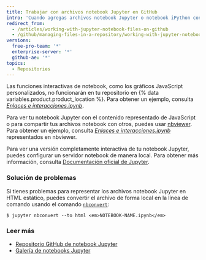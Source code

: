 ```yaml
---
title: Trabajar con archivos notebook Jupyter en GitHub
intro: 'Cuando agregas archivos notebook Jupyter o notebook iPython con una extensión *.ipynb* en {% data variables.product.product_location %}, se representarán como archivos HTML estáticos en tu repositorio.'
redirect_from:
  - /articles/working-with-jupyter-notebook-files-on-github
  - /github/managing-files-in-a-repository/working-with-jupyter-notebook-files-on-github
versions:
  free-pro-team: '*'
  enterprise-server: '*'
  github-ae: '*'
topics:
  - Repositories
---
```

Las funciones interactivas de notebook, como los gráficos JavaScript personalizados, no funcionarán en tu repositorio en {% data variables.product.product_location %}. Para obtener un ejemplo, consulta [*Enlaces e interacciones.ipynb*](https://github.com/bokeh/bokeh-notebooks/blob/master/tutorial/06%20-%20Linking%20and%20Interactions.ipynb).

Para ver tu notebook Jupyter con el contenido representado de JavaScript o para compartir tus archivos notebook con otros, puedes usar [nbviewer](https://nbviewer.jupyter.org/). Para obtener un ejemplo, consulta [*Enlaces e interacciones.ipynb*](https://nbviewer.jupyter.org/github/bokeh/bokeh-notebooks/blob/master/tutorial/06%20-%20Linking%20and%20Interactions.ipynb) representados en nbviewer.

Para ver una versión completamente interactiva de tu notebook Jupyter, puedes configurar un servidor notebook de manera local. Para obtener más información, consulta [Documentación oficial de Jupyter](http://jupyter.readthedocs.io/en/latest/index.html).

### Solución de problemas

Si tienes problemas para representar los archivos notebook Jupyter en HTML estático, puedes convertir el archivo de forma local en la línea de comando usando el comando [`nbconvert`](https://github.com/jupyter/nbconvert):

```shell
$ jupyter nbconvert --to html <em>NOTEBOOK-NAME.ipynb</em>
```

### Leer más

- [Repositorio GitHub de notebook Jupyter](https://github.com/jupyter/jupyter_notebook)
- [Galería de notebooks Jupyter](https://github.com/jupyter/jupyter/wiki/A-gallery-of-interesting-Jupyter-Notebooks)
